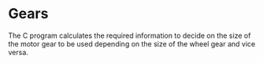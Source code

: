# Gears
The C program calculates the required information to decide on the size of the motor gear to be used depending on the size of the wheel gear and vice versa. 
